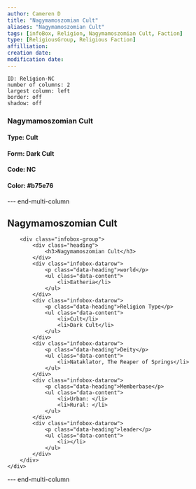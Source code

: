 ```yaml
---
author: Cameren D
title: "Nagymamoszomian Cult"
aliases: "Nagymamoszomian Cult"
tags: [infoBox, Religion, Nagymamoszomian Cult, Faction]
type: [ReligiousGroup, Religious Faction]
affilliation: 
creation date:  
modification date: 
---
```



```start-multi-column  
ID: Religion-NC  
number of columns: 2  
largest column: left
border: off
shadow: off
```

### Nagymamoszomian Cult

#### Type: Cult

#### Form: Dark Cult

#### Code: NC

#### **Color:** #b75e76

--- end-multi-column
<html>
    <div class="infobox">
        <div class="heading">
            <h2>Nagymamoszomian Cult</h2>
        </div>

        <div class="infobox-group">
            <div class="heading">
                <h3>Nagymamoszomian Cult</h3>
            </div>
            <div class="infobox-datarow">
                <p class="data-heading">world</p>
                <ul class="data-content">
                    <li>Eatheria</li>
                </ul>
            </div>
            <div class="infobox-datarow">
                <p class="data-heading">Religion Type</p>
                <ul class="data-content">
                    <li>Cult</li>
                    <li>Dark Cult</li>
                </ul>
            </div>
            <div class="infobox-datarow">
                <p class="data-heading">Deity</p>
                <ul class="data-content">
                    <li>Nataklator, The Reaper of Springs</li>
                </ul>
            </div>
            <div class="infobox-datarow">
                <p class="data-heading">Memberbase</p>
                <ul class="data-content">
                    <li>Urban: </li>
                    <li>Rural: </li>
                </ul>
            </div>
            <div class="infobox-datarow">
                <p class="data-heading">leader</p>
                <ul class="data-content">
                    <li></li>
                </ul>
            </div>
        </div>
    </div>
</div>
</html>

--- end-multi-column